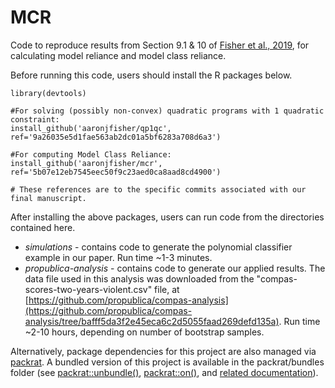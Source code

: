 # MCR

Code to reproduce results from Section 9.1 & 10 of [Fisher et al., 2019](https://arxiv.org/abs/1801.01489), for calculating model reliance and model class reliance.

Before running this code, users should install the R packages below.

```{r}
library(devtools)

#For solving (possibly non-convex) quadratic programs with 1 quadratic constraint:
install_github('aaronjfisher/qp1qc', ref='9a26035e5d1fae563ab2dc01a5bf6283a708d6a3')

#For computing Model Class Reliance:
install_github('aaronjfisher/mcr', ref='5b07e12eb7545eec50f9c23aed0ca8aad8cd4900')

# These references are to the specific commits associated with our final manuscript.
```

After installing the above packages, users can run code from the directories contained here.

* *simulations* - contains code to generate the polynomial classifier example in our paper. Run time ~1-3 minutes.
* *propublica-analysis* - contains code to generate our applied results. The data file used in this analysis was downloaded from the "compas-scores-two-years-violent.csv" file, at [https://github.com/propublica/compas-analysis](https://github.com/propublica/compas-analysis/tree/bafff5da3f2e45eca6c2d5055faad269defd135a).  Run time ~2-10 hours, depending on number of bootstrap samples.


Alternatively, package dependencies for this project are also managed via [packrat](https://github.com/rstudio/packrat). A bundled version of this project is available in the packrat/bundles folder (see [packrat::unbundle()](https://www.rdocumentation.org/packages/packrat/versions/0.5.0/topics/unbundle),  [packrat::on()](https://www.rdocumentation.org/packages/packrat/versions/0.5.0/topics/packrat-mode), and [related documentation](https://github.com/rstudio/packrat)).
